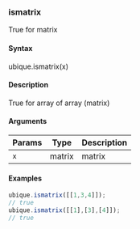 ### ismatrix

True for matrix


#### Syntax

ubique.ismatrix(x)


#### Description

True for array of array (matrix)  



#### Arguments

|Params|Type|Description
|---------|----|-----------
|`x` | matrix | matrix


#### Examples

```js
ubique.ismatrix([[1,3,4]]);
// true
ubique.ismatrix([[1],[3],[4]]);
// true
```

